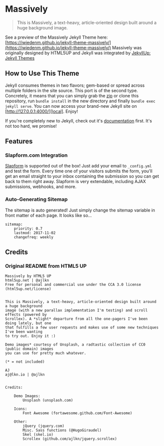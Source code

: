 # Massively
> This is Massively, a text-heavy, article-oriented design built around a huge background
image.

See a preview of the Massively Jekyll Theme here: [https://iwiedenm.github.io/jekyll-theme-massively/](https://iwiedenm.github.io/jekyll-theme-massively/)
Massively was originally designed by HTML5UP and Jekyll was integrated by [JekyllUp: Jekyll Themes](https://jekyllup.com)

## How to Use This Theme
Jekyll consumes themes in two flavors; gem-based or spread across multiple folders
in the site source. This port is of the second type. Concretely, it means that you
can simply grab the [zip][zip] or clone this repository, run `bundle install`
in the new directory and finally `bundle exec jekyll serve`.
You can now access your brand-new Jekyll site on [http://127.0.0.1:4000/][local].
Enjoy!

If you're completely new to Jekyll, check out it's [documentation][jekyll] first.
It's not too hard, we promise!

[zip]: https://github.com/iwiedenm/jekyll-theme-massively-src/archive/master.zip
[local]: http://127.0.0.1:4000/
[jekyll]: https://jekyllrb.com/

## Features

### Slapform.com Integration
[Slapform](https://slapform.com) is supported out of the box! Just add your email to ```_config.yml``` and test the form.
Every time one of your visitors submits the form, you'll get an email straight to your inbox containing the submission so you can get back to them right away. Slapform is very extendable, including AJAX submissions, webhooks, and more.

### Auto-Generating Sitemap
The sitemap is auto generated! Just simply change the sitemap variable in front matter of each page. It looks like so...
```
sitemap:
    priority: 0.7
    lastmod: 2017-11-02
    changefreq: weekly
```

## Credits
### Original README from HTML5 UP
```
Massively by HTML5 UP
html5up.net | @ajlkn
Free for personal and commercial use under the CCA 3.0 license (html5up.net/license)


This is Massively, a text-heavy, article-oriented design built around a huge background
image (with a new parallax implementation I'm testing) and scroll effects (powered by
Scrollex). A *slight* departure from all the one-pagers I've been doing lately, but one
that fulfills a few user requests and makes use of some new techniques I've been wanting
to try out. Enjoy it :)

Demo images* courtesy of Unsplash, a radtastic collection of CC0 (public domain) images
you can use for pretty much whatever.

(* = not included)

AJ
aj@lkn.io | @ajlkn


Credits:

	Demo Images:
		Unsplash (unsplash.com)

	Icons:
		Font Awesome (fortawesome.github.com/Font-Awesome)

	Other:
		jQuery (jquery.com)
		Misc. Sass functions (@HugoGiraudel)
		Skel (skel.io)
		Scrollex (github.com/ajlkn/jquery.scrollex)
```
